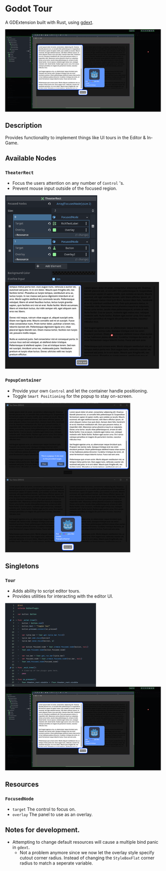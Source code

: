 # Godot Tour
A GDExtension built with Rust, using [gdext](https://github.com/godot-rust/gdext).

<img src="docs/images/CompleteOverview.png">

## Description
Provides functionality to implement things like UI tours in the Editor & In-Game.

## Available Nodes
### `TheaterRect`

- Focus the users attention on any number of `Control` 's.
- Prevent mouse input outside of the focused region.

<img src="docs/images/TheaterRect-Inspector.png" height="280px" align="left">
<img src="docs/images/TheaterRect.png" height="280px">

### `PopupContainer`

- Provide your own `Control` and let the container handle positioning.
- Toggle `Smart Positioning` for the popup to stay on-screen.

<img src="docs/images/PopupContainer.png" width="405px" align="left">
<img src="docs/images/PopupContainer2.png" width="405px">

## Singletons
### `Tour`
- Adds ability to script editor tours.
- Provides utilities for interacting with the editor UI.

<img src="docs/images/CustomTour-EditorPlugin.png" height="270px" align="left">
<img src="docs/images/CustomTour.png" height="270px">

## Resources
### `FocusedNode`
- `target` The control to focus on.
- `overlay` The panel to use as an overlay.

## Notes for development.
- Attempting to change default resources will cause a multiple bind panic in `gdext`.
  - Not a problem anymore since we now let the overlay style specify cutout corner radius.
    Instead of changing the `StyleBoxFlat` corner radius to match a seperate variable.
